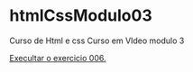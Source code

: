 # htmlCssModulo03
Curso de Html e css Curso em VIdeo modulo 3

<a href= "https://dirlei12.github.io/htmlCssModulo03/Exercicios/ex22/fundo006.html"> Execultar o exercicio 006.</a>
